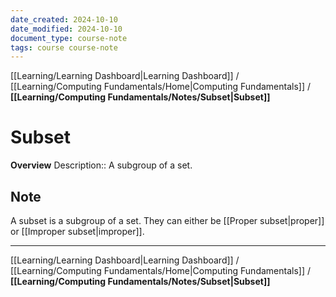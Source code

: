 ```yaml
---
date_created: 2024-10-10
date_modified: 2024-10-10
document_type: course-note
tags: course course-note
---
```

[[Learning/Learning Dashboard|Learning Dashboard]] / [[Learning/Computing Fundamentals/Home|Computing Fundamentals]] / **[[Learning/Computing Fundamentals/Notes/Subset|Subset]]**
# Subset
**Overview**
Description:: A subgroup of a set.

## Note

A subset is a subgroup of a set. They can either be [[Proper subset|proper]] or [[Improper subset|improper]].

---
[[Learning/Learning Dashboard|Learning Dashboard]] / [[Learning/Computing Fundamentals/Home|Computing Fundamentals]] / **[[Learning/Computing Fundamentals/Notes/Subset|Subset]]**